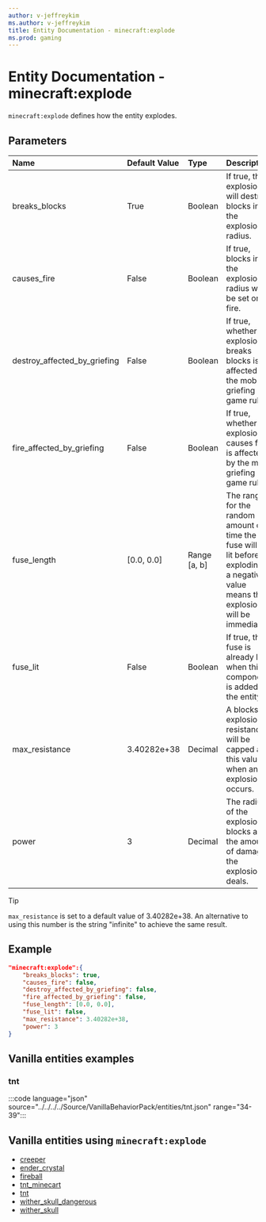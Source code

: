 ```yaml
---
author: v-jeffreykim
ms.author: v-jeffreykim
title: Entity Documentation - minecraft:explode
ms.prod: gaming
---
```


# Entity Documentation - minecraft:explode

`minecraft:explode` defines how the entity explodes.

## Parameters

|Name |Default Value  |Type  |Description  |
|:----------|:----------|:----------|:----------|
| breaks_blocks| True| Boolean| If true, the explosion will destroy blocks in the explosion radius. |
| causes_fire| False| Boolean| If true, blocks in the explosion radius will be set on fire. |
| destroy_affected_by_griefing| False| Boolean| If true, whether the explosion breaks blocks is affected by the mob griefing game rule. |
| fire_affected_by_griefing| False| Boolean| If true, whether the explosion causes fire is affected by the mob griefing game rule. |
| fuse_length| [0.0, 0.0]| Range [a, b]| The range for the random amount of time the fuse will be lit before exploding, a negative value means the explosion will be immediate. |
| fuse_lit| False| Boolean| If true, the fuse is already lit when this component is added to the entity. |
| max_resistance| 3.40282e+38| Decimal| A blocks explosion resistance will be capped at this value when an explosion occurs. |
| power| 3| Decimal| The radius of the explosion in blocks and the amount of damage the explosion deals. |

> [!TIP]
> `max_resistance` is set to a default value of 3.40282e+38. An alternative to using this number is the string "infinite" to achieve the same result.

## Example

```json
"minecraft:explode":{
    "breaks_blocks": true,
    "causes_fire": false,
    "destroy_affected_by_griefing": false,
    "fire_affected_by_griefing": false,
    "fuse_length": [0.0, 0.0],
    "fuse_lit": false,
    "max_resistance": 3.40282e+38,
    "power": 3
}
```

## Vanilla entities examples

### tnt

:::code language="json" source="../../../../Source/VanillaBehaviorPack/entities/tnt.json" range="34-39":::

## Vanilla entities using `minecraft:explode`

- [creeper](../../../../Source/VanillaBehaviorPack_Snippets/entities/creeper.md)
- [ender_crystal](../../../../Source/VanillaBehaviorPack_Snippets/entities/ender_crystal.md)
- [fireball](../../../../Source/VanillaBehaviorPack_Snippets/entities/fireball.md)
- [tnt_minecart](../../../../Source/VanillaBehaviorPack_Snippets/entities/tnt_minecart.md)
- [tnt](../../../../Source/VanillaBehaviorPack_Snippets/entities/tnt.md)
- [wither_skull_dangerous](../../../../Source/VanillaBehaviorPack_Snippets/entities/wither_skull_dangerous.md)
- [wither_skull](../../../../Source/VanillaBehaviorPack_Snippets/entities/wither_skull.md)